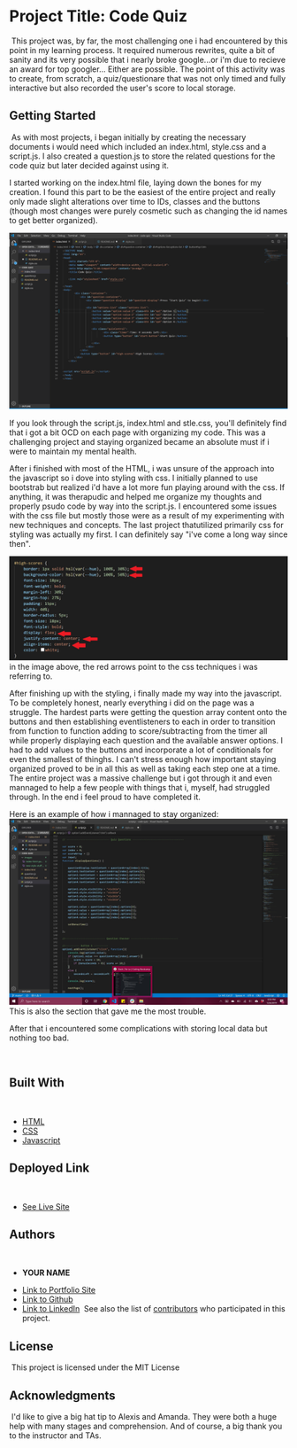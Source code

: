 # Project Title: Code Quiz
​
This project was, by far, the most challenging one i had encountered by this point in my learning process. It required numerous rewrites, quite a bit of sanity and its very possible that i nearly broke google...or i'm due to recieve an award for top googler... Either are possible. The point of this activity was to create, from scratch, a quiz/questionare that was not only timed and fully interactive but also recorded the user's score to local storage.
​
## Getting Started
​
As with most projects, i began initially by creating the necessary documents i would need which included an index.html, style.css and a script.js. I also created a question.js to store the related questions for the code quiz but later decided against using it.

I started working on the index.html file, laying down the bones for my creation. I found this part to be the easiest of the entire project and really only made slight alterations over time to IDs, classes and the buttons (though most changes were purely cosmetic such as changing the id names to get better organized).

![image: index.html page](images/index-html-page.png)

If you look through the script.js, index.html and stle.css, you'll definitely find that i got a bit OCD on each page with organizing my code. This was a challenging project and staying organized became an absolute must if i were to maintain my mental health.

After i finished with most of the HTML, i was unsure of the approach into the javascript so i dove into styling with css. I initially planned to use bootstrab but realized i'd have a lot more fun playing around with the css. If anything, it was therapudic and helped me organize my thoughts and properly psudo code by way into the script.js. I encountered some issues with the css file but mostly those were as a result of my experimenting with new techniques and concepts. The last project thatutilized primarily css for styling was actually my first. I can definitely say "i've come a long way since then".

![image: new style techniques](images/new-style-stuff.jpg)
in the image above, the red arrows point to the css techniques i was referring to.

After finishing up with the styling, i finally made my way into the javascript. To be completely honest, nearly everything i did on the page was a struggle. The hardest parts were getting the question array content onto the buttons and then establishing eventlisteners to each in order to transition from function to function adding to score/subtracting from the timer all while properly displaying each question and the available answer options. I had to add values to the buttons and incorporate a lot of conditionals for even the smallest of thinghs. I can't stress enough how important staying organized proved to be in all this as well as taking each step one at a time. The entire project was a massive challenge but i got through it and even mannaged to help a few people with things that i, myself, had struggled through. In the end i feel proud to have completed it.

Here is an example of how i mannaged to stay organized:
![image](images/image-3.jpg)
This is also the section that gave me the most trouble.

After that i encountered some complications with storing local data but nothing too bad.


​
## Built With
​
* [HTML](https://developer.mozilla.org/en-US/docs/Web/HTML)
* [CSS](https://developer.mozilla.org/en-US/docs/Web/CSS)
* [Javascript](https://developer.mozilla.org/en-US/docs/Web/JavaScript)
​
## Deployed Link
​
* [See Live Site](https://casey-moldavon.github.io/code-quiz/)
​
​
## Authors
​
* **YOUR NAME** 
​
- [Link to Portfolio Site](https://casey-moldavon.github.io/code-quiz/)
- [Link to Github](https://github.com/casey-moldavon/code-quiz)
- [Link to LinkedIn](https://www.linkedin.com/in/casey-moldavon-442a1761/)
​
See also the list of [contributors](https://github.com/your/project/contributors) who participated in this project.
​
## License
​
This project is licensed under the MIT License 
​
## Acknowledgments
​
I'd like to give a big hat tip to Alexis and Amanda. They were both a huge help with many stages and comprehension. And of course, a big thank you to the instructor and TAs.